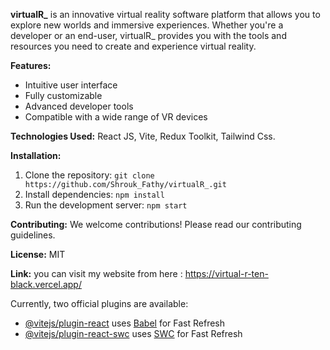 

**virtualR_** is an innovative virtual reality software platform that allows you to explore new worlds and immersive experiences. Whether you're a developer or an end-user, virtualR_ provides you with the tools and resources you need to create and experience virtual reality.

**Features:**
* Intuitive user interface
* Fully customizable
* Advanced developer tools
* Compatible with a wide range of VR devices

**Technologies Used:** React JS, Vite, Redux Toolkit, Tailwind Css.

**Installation:**
1. Clone the repository: `git clone https://github.com/Shrouk_Fathy/virtualR_.git`
2. Install dependencies: `npm install`
3. Run the development server: `npm start`

**Contributing:**
We welcome contributions! Please read our contributing guidelines.

**License:** MIT

**Link:** you can visit my website from here : https://virtual-r-ten-black.vercel.app/


Currently, two official plugins are available:

- [@vitejs/plugin-react](https://github.com/vitejs/vite-plugin-react/blob/main/packages/plugin-react/README.md) uses [Babel](https://babeljs.io/) for Fast Refresh
- [@vitejs/plugin-react-swc](https://github.com/vitejs/vite-plugin-react-swc) uses [SWC](https://swc.rs/) for Fast Refresh
